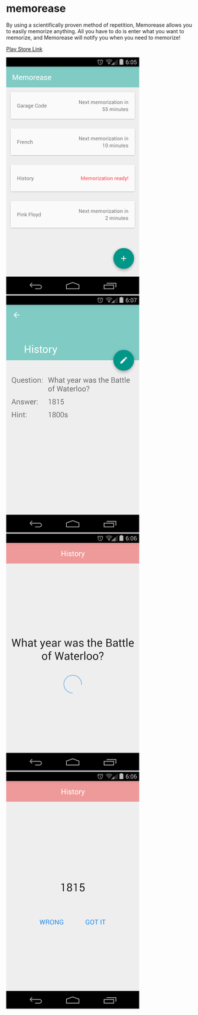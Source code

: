 # memorease
By using a scientifically proven method of repetition, Memorease allows you to easily memorize anything. 
All you have to do is enter what you want to memorize, and Memorease will notify you when you need to memorize!

[Play Store Link](https://play.google.com/store/apps/details?id=com.tarian.memorease)

![Home Screen](https://raw.githubusercontent.com/thomasameisel/memorease/master/screenshots/homescreen.png "Home Screen")
![Memorea Info Screen](https://raw.githubusercontent.com/thomasameisel/memorease/master/screenshots/infoscreen.png "Memorea Info Screen")
![Question Screen](https://raw.githubusercontent.com/thomasameisel/memorease/master/screenshots/question.png "Question Screen")
![Answer Screen](https://raw.githubusercontent.com/thomasameisel/memorease/master/screenshots/answer.png "Answer Screen")
